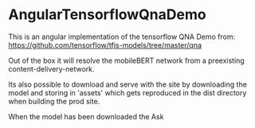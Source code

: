 # AngularTensorflowQnaDemo

This is an angular implementation of the tensorflow QNA Demo from: https://github.com/tensorflow/tfjs-models/tree/master/qna

Out of the box it will resolve the mobileBERT network from a preexisting content-delivery-network.

Its also possible to download and serve with the site by downloading the model and storing in 'assets' which gets reproduced in the dist directory when building the prod site.

When the model has been downloaded the Ask 
